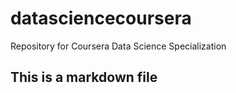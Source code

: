 # datasciencecoursera
Repository for Coursera Data Science Specialization

## This is a markdown file
